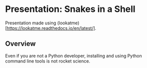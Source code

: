 
Presentation: Snakes in a Shell
===============================

Presentation made using (lookatme)[https://lookatme.readthedocs.io/en/latest/].

Overview
--------

Even if you are not a Python developer, installing and using Python command
line tools is not rocket science.
